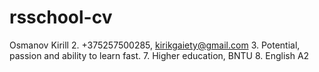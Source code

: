 # rsschool-cv
Osmanov Kirill
2. +375257500285, kirikgaiety@gmail.com
3. Potential, passion and ability to learn fast.
7. Higher education, BNTU
8. English A2
